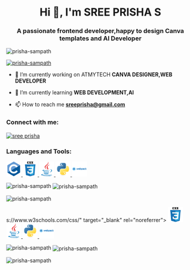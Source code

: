 <h1 align="center">Hi 👋, I'm SREE PRISHA S</h1>
<h3 align="center">A passionate frontend developer,happy to design Canva templates and AI Developer</h3>

<p align="left"> <img src="https://komarev.com/ghpvc/?username=prisha-sampath&label=Profile%20views&color=0e75b6&style=flat" alt="prisha-sampath" /> </p>

<p align="left"> <a href="https://github.com/ryo-ma/github-profile-trophy"><img src="https://github-profile-trophy.vercel.app/?username=prisha-sampath" alt="prisha-sampath" /></a> </p>

- 🔭 I’m currently working on ATMYTECH **CANVA DESIGNER,WEB DEVELOPER**

- 🌱 I’m currently learning **WEB DEVELOPMENT,AI**

- 📫 How to reach me **sreeprisha@gmail.com**

<h3 align="left">Connect with me:</h3>
<p align="left">
<a href="https://linkedin.com/in/sree prisha" target="blank"><img align="center" src="https://raw.githubusercontent.com/rahuldkjain/github-profile-readme-generator/master/src/images/icons/Social/linked-in-alt.svg" alt="sree prisha" height="30" width="40" /></a>
</p>

<h3 align="left">Languages and Tools:</h3>
<p align="left"> <a href="https://www.cprogramming.com/" target="_blank" rel="noreferrer"> <img src="https://raw.githubusercontent.com/devicons/devicon/master/icons/c/c-original.svg" alt="c" width="40" height="40"/> </a> <a href="https://www.w3schools.com/css/" target="_blank" rel="noreferrer"> <img src="https://raw.githubusercontent.com/devicons/devicon/master/icons/css3/css3-original-wordmark.svg" alt="css3" width="40" height="40"/> </a> <a href="https://www.java.com" target="_blank" rel="noreferrer"> <img src="https://raw.githubusercontent.com/devicons/devicon/master/icons/java/java-original.svg" alt="java" width="40" height="40"/> </a> <a href="https://www.python.org" target="_blank" rel="noreferrer"> <img src="https://raw.githubusercontent.com/devicons/devicon/master/icons/python/python-original.svg" alt="python" width="40" height="40"/> </a> <a href="https://webpack.js.org" target="_blank" rel="noreferrer"> <img src="https://raw.githubusercontent.com/devicons/devicon/d00d0969292a6569d45b06d3f350f463a0107b0d/icons/webpack/webpack-original-wordmark.svg" alt="webpack" width="40" height="40"/> </a> </p>

<p><img align="left" src="https://github-readme-stats.vercel.app/api/top-langs?username=prisha-sampath&show_icons=true&locale=en&layout=compact" alt="prisha-sampath" /></p>

<p>&nbsp;<img align="center" src="https://github-readme-stats.vercel.app/api?username=prisha-sampath&show_icons=true&locale=en" alt="prisha-sampath" /></p>

<p><img align="center" src="https://github-readme-streak-stats.herokuapp.com/?user=prisha-sampath&" alt="prisha-sampath" /></p>
s://www.w3schools.com/css/" target="_blank" rel="noreferrer"> <img src="https://raw.githubusercontent.com/devicons/devicon/master/icons/css3/css3-original-wordmark.svg" alt="css3" width="40" height="40"/> </a> <a href="https://www.java.com" target="_blank" rel="noreferrer"> <img src="https://raw.githubusercontent.com/devicons/devicon/master/icons/java/java-original.svg" alt="java" width="40" height="40"/> </a> <a href="https://www.python.org" target="_blank" rel="noreferrer"> <img src="https://raw.githubusercontent.com/devicons/devicon/master/icons/python/python-original.svg" alt="python" width="40" height="40"/> </a> <a href="https://webpack.js.org" target="_blank" rel="noreferrer"> <img src="https://raw.githubusercontent.com/devicons/devicon/d00d0969292a6569d45b06d3f350f463a0107b0d/icons/webpack/webpack-original-wordmark.svg" alt="webpack" width="40" height="40"/> </a> </p>

<p><img align="left" src="https://github-readme-stats.vercel.app/api/top-langs?username=prisha-sampath&show_icons=true&locale=en&layout=compact" alt="prisha-sampath" /></p>

<p>&nbsp;<img align="center" src="https://github-readme-stats.vercel.app/api?username=prisha-sampath&show_icons=true&locale=en" alt="prisha-sampath" /></p>

<p><img align="center" src="https://github-readme-streak-stats.herokuapp.com/?user=prisha-sampath&" alt="prisha-sampath" /></p>

